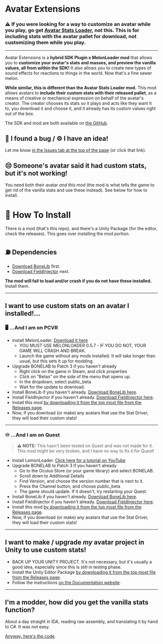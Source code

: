 # Avatar Extensions

### ⚠ **If you were looking for a way to customize an avatar while you play, go get [Avatar Stats Loader](https://bonelab.thunderstore.io/package/FirEmerald/AvatarStatsLoader/), not this.** This is for including stats with the avatar pallet for download, not customizing them while you play.

***

Avatar Extensions is a **hybrid SDK Plugin x MelonLoader mod** that allows you to **customize your avatar's stats and masses, and preview the vanilla values, all from within the SDK!** It also allows you to create new types of sound effects for reactions to things in the world. Now that's a fine sewer melon. 

**While similar, this is different than the Avatar Stats Loader mod.** This mod allows avatars to **include their custom stats with their released pallet**, as a means of creative or mechanical expression on behalf of the avatar's creator. The creator chooses its stats so it plays and acts like they want it to, you download it and choose it, and it already has its custom values right out of the box.

The SDK and mod are both available on [the GitHub](https://github.com/EtiTheSpirit/AvatarStatExtender).

## 🐞 I found a bug / ⚙ I have an idea!
Let me know [in the Issues tab at the top of the page](https://github.com/EtiTheSpirit/AvatarStatExtender/issues/new/choose) (or click that link).

## 😒 Someone's avatar said it had custom stats, but it's not working!
You need both their avatar *and this mod* (the mod is what tells the game to get rid of the vanilla stats and use these instead). See below for how to install.

# 🍉 How To Install
There is a mod (that's this repo), and there's a Unity Package (for the editor, check the releases). This goes over installing the mod portion.

## ⛽ Dependencies
* [Download BoneLib](https://bonelab.thunderstore.io/package/gnonme/BoneLib/) first.
* [Download FieldInjector](https://bonelab.thunderstore.io/package/WNP78/FieldInjector/) next.

**The mod will fail to load and/or crash if you do not have these installed.** Install them.
***
## I want to use custom stats on an avatar I installed!...

### 🖥 ...And I am on PCVR
* Install MelonLoader. [Download it here](https://melonwiki.xyz/#/?id=automated-installation)
	* YOU MUST USE MELONLOADER 0.5.7 - IF YOU DO NOT, YOUR GAME WILL CRASH AND BREAK.
	* Launch the game without any mods installed. It will take longer than usual, but this sets it up for modding.
* Upgrade BONELAB to Patch 3 if you haven't already
	* Right click on the game in Steam, and click properties
	* Click on "Betas" on the side of the menu that opens up.
	* In the dropdown, select public_beta
	* Wait for the update to download.
* Install BoneLib if you haven't already. [Download BoneLib here](https://bonelab.thunderstore.io/package/gnonme/BoneLib/).
* Install FieldInjector if you haven't already. [Download FieldInjector here](https://bonelab.thunderstore.io/package/WNP78/FieldInjector/).
* Install this mod [by downloading it from the top most file from the Releases page](https://github.com/EtiTheSpirit/AvatarStatExtender/releases).
* Now, if you download (or make) any avatars that use the Stat Driver, they will load their custom stats!
***
### ♾ ...And I am on Quest
> ⚠ **NOTE:** This hasn't been tested on Quest and was not made for it. This mod might be very broken, and I have no way to fix it for Quest!

* Install LemonLoader. [Click here for a tutorial on YouTube](https://www.youtube.com/watch?v=Ax6vAd_lGsg)
* Upgrade BONELAB to Patch 3 if you haven't already
	* Go to the Oculus Store (or your game library) and select BONELAB.
	* Scroll down to Additional Details
	* Find Version, and choose the version number that is next to it.
	* Press the Channel button, and choose public_beta
	* The game should update. If it doesn't, try restarting your Quest.
* Install BoneLib if you haven't already. [Download BoneLib here](https://bonelab.thunderstore.io/package/gnonme/BoneLib/).
* Install FieldInjector if you haven't already. [Download FieldInjector here](https://bonelab.thunderstore.io/package/WNP78/FieldInjector/).
* Install this mod [by downloading it from the top most file from the Releases page](https://github.com/EtiTheSpirit/AvatarStatExtender/releases).
* Now, if you download (or make) any avatars that use the Stat Driver, they will load their custom stats!
***
## I want to make / upgrade *my* avatar project in Unity to use custom stats!
* BACK UP YOUR UNITY PROJECT. It's not necessary, but it's usually a good idea, especially since this is still in testing phase.
* Install the Unity Editor Package [by downloading it from the top most file from the Releases page](https://github.com/EtiTheSpirit/AvatarStatExtender/releases).
* Follow the instructions [on the Documentation website](https://etithespir.it/bonelab/avatarextender).

***
## I'm a modder, how did you get the vanilla stats function?
About a day straight in IDA, reading raw assembly, and translating it by hand to C#. It was not easy.

[Anyway, here's the code](https://github.com/EtiTheSpirit/AvatarStatExtender/blob/master/AvatarStatExtender/Tools/AvatarStatCalculationExtension.cs).
